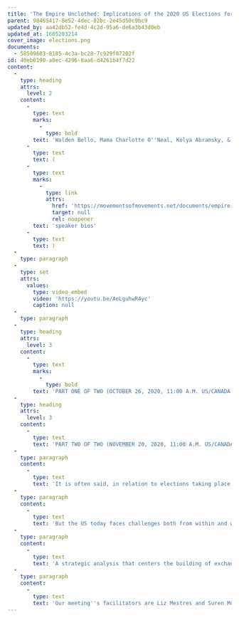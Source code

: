 ```yaml
---
title: 'The Empire Unclothed: Implications of the 2020 US Elections for Humanity and Mother Earth, Part 1'
parent: 98465417-8e52-4dec-82bc-2e45d50c9bc9
updated_by: aa42db52-fe4d-4c2d-95a6-de6a3b43d0eb
updated_at: 1605203214
cover_image: elections.png
documents:
  - 58509603-8185-4c3a-bc28-7c929f07202f
id: 40eb6190-a0ec-4296-8aa6-d4261b4f7d22
content:
  -
    type: heading
    attrs:
      level: 2
    content:
      -
        type: text
        marks:
          -
            type: bold
        text: 'Walden Bello, Mama Charlotte O''Neal, Kolya Abramsky, & Marie Cruz Soto speak to the US Elections and their implications for humanity & Mother Earth '
      -
        type: text
        text: (
      -
        type: text
        marks:
          -
            type: link
            attrs:
              href: 'https://movementsofmovements.net/documents/empire-unclothed-speaker-bios'
              target: null
              rel: noopener
        text: 'speaker bios'
      -
        type: text
        text: )
  -
    type: paragraph
  -
    type: set
    attrs:
      values:
        type: video_embed
        video: 'https://youtu.be/AeLguhwR4yc'
        caption: null
  -
    type: paragraph
  -
    type: heading
    attrs:
      level: 3
    content:
      -
        type: text
        marks:
          -
            type: bold
        text: 'PART ONE OF TWO (OCTOBER 26, 2020, 11:00 A.M. US/CANADA EASTERN DAYLIGHT TIME)'
  -
    type: heading
    attrs:
      level: 3
    content:
      -
        type: text
        text: 'PART TWO OF TWO (NOVEMBER 20, 2020, 11:00 A.M. US/CANADA EASTERN STANDARD TIME) SPEAKER LIST TO FOLLOW'
  -
    type: paragraph
    content:
      -
        type: text
        text: 'It is often said, in relation to elections taking place in the US, that “The whole world is watching." This is perhaps never more so however than this year, in November 2020. This is the case for many reasons, some more obvious than others, but most attributable to or consequent on the fact that the US is the most powerful imperial power. This time, it’s also a function of having a person as president who has swung the country and its politics to the extreme right and normalized a political culture of deceit, manipulation, and abuse – and which is resonating with similar tendencies that have arisen across the world, and especially in sub-imperial powers, as one outcome among many, of neoliberalism. '
  -
    type: paragraph
    content:
      -
        type: text
        text: 'But the US today faces challenges both from within and without, most of its own making. The white supremacy that defines the US republic is today being challenged from the streets and in popular culture by African Americans, Latinx, Indigenous, other people of color, together with self-defined white progressives and allies. Although the rebellion today recalls a previous, near-decade-long broad challenge, the civil rights and Black movements beginning in the 1960s, it confronts a very different state, one that is at once enfeebled by decades of neoliberal globalization and empowered by new surveillance and repressive capacities. Nonetheless, the authoritarian populism of its current administration, just as that of its extreme right global counterparts, renders it uninterested in effectively responding to and addressing pandemics, economic dislocations, and climate breakdown. But saying that they are ineffective or incompetent responses should not suggest that they are unimpactful; quite the contrary, the world as a whole is today being pulverized by the US ruling class’s neoliberal and militarist responses to its own inadequacies. '
  -
    type: paragraph
    content:
      -
        type: text
        text: 'A strategic analysis that centers the building of exchanges between people’s movements is the core of Movements of Movements process – of its books, website, and web event series. The Movements of Movements Conversations is therefore now looking to activist thinkers from across the world and their readings of the implications of the US elections, the first on October 16, 2020, before the elections, and the second on November 20, 2020, immediately after the elections. Our objective is to critically discuss the nature and meanings of the US elections this year, and of their implications for the peoples of the US, for the peoples of the world--both colonized and free--and for life on Mother Earth. These combined web dialogues will together chart the Movements of Movements as peoples around the world envision and work towards new realities and liberation.'
  -
    type: paragraph
    content:
      -
        type: text
        text: 'Our meeting''s facilitators are Liz Mestres and Suren Moodliar. '
---
```

